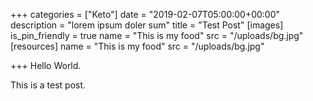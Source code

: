 +++
categories = ["Keto"]
date = "2019-02-07T05:00:00+00:00"
description = "lorem ipsum doler sum"
title = "Test Post"
[images]
is_pin_friendly = true
name = "This is my food"
src = "/uploads/bg.jpg"
[resources]
name = "This is my food"
src = "/uploads/bg.jpg"

+++
Hello World.

This is a test post.